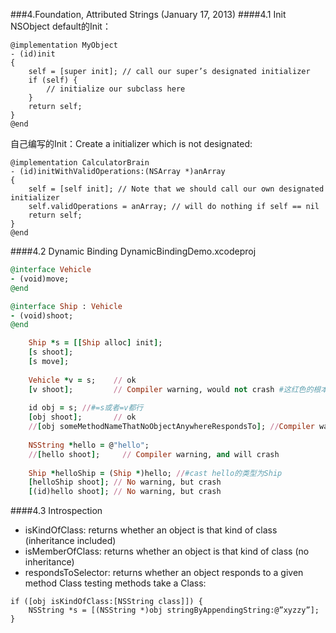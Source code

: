 ###4.Foundation, Attributed Strings (January 17, 2013)
####4.1 Init
NSObject default的Init：
```
@implementation MyObject
- (id)init
{
    self = [super init]; // call our super’s designated initializer 
    if (self) {
        // initialize our subclass here
    }
    return self;
}
@end
```

自己编写的Init：Create a initializer which is not designated:
```
@implementation CalculatorBrain
- (id)initWithValidOperations:(NSArray *)anArray
{
    self = [self init]; // Note that we should call our own designated initializer
    self.validOperations = anArray; // will do nothing if self == nil
    return self;
}
@end
```

####4.2 Dynamic Binding 
DynamicBindingDemo.xcodeproj
```ruby
@interface Vehicle
- (void)move;
@end

@interface Ship : Vehicle
- (void)shoot;
@end

    Ship *s = [[Ship alloc] init];
    [s shoot];
    [s move];
    
    Vehicle *v = s;    // ok
    [v shoot];         // Compiler warning, would not crash #这红色的根本编译不通过
    
    id obj = s; //#=s或者=v都行
    [obj shoot];       // ok
    //[obj someMethodNameThatNoObjectAnywhereRespondsTo]; //Compiler warning. Compiler has never heard of this method.
    
    NSString *hello = @"hello";
    //[hello shoot];     // Compiler warning, and will crash
    
    Ship *helloShip = (Ship *)hello; //#cast hello的类型为Ship
    [helloShip shoot]; // No warning, but crash
    [(id)hello shoot]; // No warning, but crash
```

####4.3 Introspection
* isKindOfClass: returns whether an object is that kind of class (inheritance included)
* isMemberOfClass: returns whether an object is that kind of class (no inheritance)
* respondsToSelector: returns whether an object responds to a given method
Class testing methods take a Class:
```
if ([obj isKindOfClass:[NSString class]]) {
    NSString *s = [(NSString *)obj stringByAppendingString:@”xyzzy”];
}
```